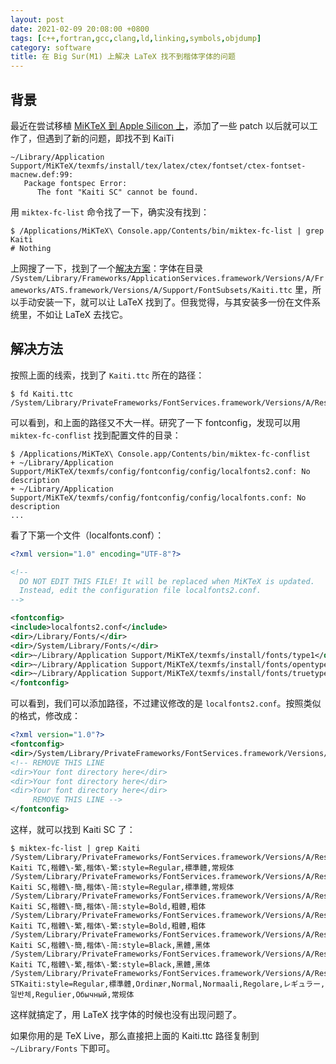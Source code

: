 ```yaml
---
layout: post
date: 2021-02-09 20:08:00 +0800
tags: [c++,fortran,gcc,clang,ld,linking,symbols,objdump]
category: software
title: 在 Big Sur(M1) 上解决 LaTeX 找不到楷体字体的问题
---
```


## 背景

最近在尝试移植 [MiKTeX 到 Apple Silicon 上](https://github.com/MiKTeX/miktex/pull/710)，添加了一些 patch 以后就可以工作了，但遇到了新的问题，即找不到 KaiTi

```shell
~/Library/Application Support/MiKTeX/texmfs/install/tex/latex/ctex/fontset/ctex-fontset-macnew.def:99:
   Package fontspec Error:
      The font "Kaiti SC" cannot be found.
```

用 `miktex-fc-list` 命令找了一下，确实没有找到：

```shell
$ /Applications/MiKTeX\ Console.app/Contents/bin/miktex-fc-list | grep Kaiti
# Nothing
```

上网搜了一下，找到了一个[解决方案](https://www.jianshu.com/p/8f35c57901e3)：字体在目录 `/System/Library/Frameworks/ApplicationServices.framework/Versions/A/Frameworks/ATS.framework/Versions/A/Support/FontSubsets/Kaiti.ttc` 里，所以手动安装一下，就可以让 LaTeX 找到了。但我觉得，与其安装多一份在文件系统里，不如让 LaTeX 去找它。

## 解决方法

按照上面的线索，找到了 `Kaiti.ttc` 所在的路径：

```shell
$ fd Kaiti.ttc
/System/Library/PrivateFrameworks/FontServices.framework/Versions/A/Resources/Fonts/Subsets/Kaiti.ttc
```

可以看到，和上面的路径又不大一样。研究了一下 fontconfig，发现可以用 `miktex-fc-conflist` 找到配置文件的目录：

```shell
$ /Applications/MiKTeX\ Console.app/Contents/bin/miktex-fc-conflist
+ ~/Library/Application Support/MiKTeX/texmfs/config/fontconfig/config/localfonts2.conf: No description
+ ~/Library/Application Support/MiKTeX/texmfs/config/fontconfig/config/localfonts.conf: No description
...
```

看了下第一个文件（localfonts.conf）：

```xml
<?xml version="1.0" encoding="UTF-8"?>

<!--
  DO NOT EDIT THIS FILE! It will be replaced when MiKTeX is updated.
  Instead, edit the configuration file localfonts2.conf.
-->

<fontconfig>
<include>localfonts2.conf</include>
<dir>/Library/Fonts/</dir>
<dir>/System/Library/Fonts/</dir>
<dir>~/Library/Application Support/MiKTeX/texmfs/install/fonts/type1</dir>
<dir>~/Library/Application Support/MiKTeX/texmfs/install/fonts/opentype</dir>
<dir>~/Library/Application Support/MiKTeX/texmfs/install/fonts/truetype</dir>
</fontconfig>
```

可以看到，我们可以添加路径，不过建议修改的是 `localfonts2.conf`。按照类似的格式，修改成：

```xml
<?xml version="1.0"?>
<fontconfig>
<dir>/System/Library/PrivateFrameworks/FontServices.framework/Versions/A/Resources/Fonts/Subsets</dir>
<!-- REMOVE THIS LINE
<dir>Your font directory here</dir>
<dir>Your font directory here</dir>
<dir>Your font directory here</dir>
     REMOVE THIS LINE -->
</fontconfig>
```

这样，就可以找到 Kaiti SC 了：

```shell
$ miktex-fc-list | grep Kaiti
/System/Library/PrivateFrameworks/FontServices.framework/Versions/A/Resources/Fonts/Subsets/Kaiti.ttc: Kaiti TC,楷體\-繁,楷体\-繁:style=Regular,標準體,常规体
/System/Library/PrivateFrameworks/FontServices.framework/Versions/A/Resources/Fonts/Subsets/Kaiti.ttc: Kaiti SC,楷體\-簡,楷体\-简:style=Regular,標準體,常规体
/System/Library/PrivateFrameworks/FontServices.framework/Versions/A/Resources/Fonts/Subsets/Kaiti.ttc: Kaiti SC,楷體\-簡,楷体\-简:style=Bold,粗體,粗体
/System/Library/PrivateFrameworks/FontServices.framework/Versions/A/Resources/Fonts/Subsets/Kaiti.ttc: Kaiti TC,楷體\-繁,楷体\-繁:style=Bold,粗體,粗体
/System/Library/PrivateFrameworks/FontServices.framework/Versions/A/Resources/Fonts/Subsets/Kaiti.ttc: Kaiti SC,楷體\-簡,楷体\-简:style=Black,黑體,黑体
/System/Library/PrivateFrameworks/FontServices.framework/Versions/A/Resources/Fonts/Subsets/Kaiti.ttc: Kaiti TC,楷體\-繁,楷体\-繁:style=Black,黑體,黑体
/System/Library/PrivateFrameworks/FontServices.framework/Versions/A/Resources/Fonts/Subsets/Kaiti.ttc: STKaiti:style=Regular,標準體,Ordinær,Normal,Normaali,Regolare,レギュラー,일반체,Regulier,Обычный,常规体
```

这样就搞定了，用 LaTeX 找字体的时候也没有出现问题了。

如果你用的是 TeX Live，那么直接把上面的 Kaiti.ttc 路径复制到 `~/Library/Fonts` 下即可。